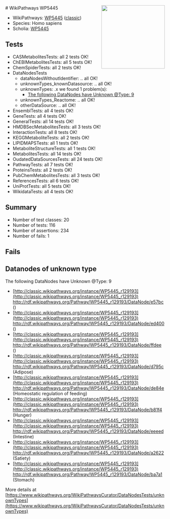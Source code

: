 <img style="float: right; width: 200px" src="https://upload.wikimedia.org/wikipedia/commons/thumb/8/83/Wplogo_with_text_500.png/640px-Wplogo_with_text_500.png" />
# WikiPathways WP5445

* WikiPathways: [WP5445](https://wikipathways.org/pathways/WP5445) ([classic](https://classic.wikipathways.org/instance/WP5445))
* Species: Homo sapiens
* Scholia: [WP5445](https://scholia.toolforge.org/wikipathways/WP5445)
## Tests
* CASMetabolitesTests: all 2 tests OK!
* ChEBIMetabolitesTests: all 5 tests OK!
* ChemSpiderTests: all 2 tests OK!
* DataNodesTests
    * dataNodesWithoutIdentifier: .. all OK!
    * unknownTypes_knownDatasource: .. all OK!
    * unknownTypes: .x we found 1 problem(s):
        * [The following DataNodes have Unknown @Type: 9](#839973e7)
    * unknownTypes_Reactome: .. all OK!
    * otherDataSource: .. all OK!
* EnsemblTests: all 4 tests OK!
* GeneTests: all 4 tests OK!
* GeneralTests: all 14 tests OK!
* HMDBSecMetabolitesTests: all 3 tests OK!
* InteractionTests: all 8 tests OK!
* KEGGMetaboliteTests: all 2 tests OK!
* LIPIDMAPSTests: all 1 tests OK!
* MetaboliteStructureTests: all 1 tests OK!
* MetabolitesTests: all 14 tests OK!
* OudatedDataSourcesTests: all 24 tests OK!
* PathwayTests: all 7 tests OK!
* ProteinsTests: all 2 tests OK!
* PubChemMetabolitesTests: all 3 tests OK!
* ReferencesTests: all 6 tests OK!
* UniProtTests: all 5 tests OK!
* WikidataTests: all 4 tests OK!


## Summary

* Number of test classes: 20
* Number of tests: 116
* Number of assertions: 234
* Number of fails: 1

## Fails

<a name="839973e7" />

## Datanodes of unknown type

The following DataNodes have Unknown @Type: 9

* [http://classic.wikipathways.org/instance/WP5445_r129193](http://classic.wikipathways.org/instance/WP5445_r129193) http://rdf.wikipathways.org/Pathway/WP5445_r129193/DataNode/e57bc ()
* [http://classic.wikipathways.org/instance/WP5445_r129193](http://classic.wikipathways.org/instance/WP5445_r129193) http://rdf.wikipathways.org/Pathway/WP5445_r129193/DataNode/ed400 ()
* [http://classic.wikipathways.org/instance/WP5445_r129193](http://classic.wikipathways.org/instance/WP5445_r129193) http://rdf.wikipathways.org/Pathway/WP5445_r129193/DataNode/ffdee ()
* [http://classic.wikipathways.org/instance/WP5445_r129193](http://classic.wikipathways.org/instance/WP5445_r129193) http://rdf.wikipathways.org/Pathway/WP5445_r129193/DataNode/d795c (Adipose)
* [http://classic.wikipathways.org/instance/WP5445_r129193](http://classic.wikipathways.org/instance/WP5445_r129193) http://rdf.wikipathways.org/Pathway/WP5445_r129193/DataNode/de84e (Homeostatic regulation of feeding)
* [http://classic.wikipathways.org/instance/WP5445_r129193](http://classic.wikipathways.org/instance/WP5445_r129193) http://rdf.wikipathways.org/Pathway/WP5445_r129193/DataNode/b81f4 (Hunger)
* [http://classic.wikipathways.org/instance/WP5445_r129193](http://classic.wikipathways.org/instance/WP5445_r129193) http://rdf.wikipathways.org/Pathway/WP5445_r129193/DataNode/eeeed (Intestine)
* [http://classic.wikipathways.org/instance/WP5445_r129193](http://classic.wikipathways.org/instance/WP5445_r129193) http://rdf.wikipathways.org/Pathway/WP5445_r129193/DataNode/a2622 (Satiety)
* [http://classic.wikipathways.org/instance/WP5445_r129193](http://classic.wikipathways.org/instance/WP5445_r129193) http://rdf.wikipathways.org/Pathway/WP5445_r129193/DataNode/ba7a1 (Stomach)


More details at [https://www.wikipathways.org/WikiPathwaysCurator/DataNodesTests/unknownTypes](https://www.wikipathways.org/WikiPathwaysCurator/DataNodesTests/unknownTypes)

